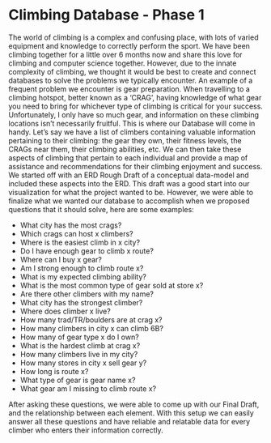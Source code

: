 <h1>Climbing Database - Phase 1</h1>


The world of climbing is a complex and confusing place, with lots of varied equipment and knowledge to correctly perform the sport. We have been climbing together for a little over 6 months now and share this love for climbing and computer science together. However, due to the innate complexity of climbing, we thought it would be best to create and connect databases to solve the problems we typically encounter. An example of a frequent problem we encounter is gear preparation. When travelling to a climbing hotspot, better known as a ‘CRAG’, having knowledge of what gear you need to bring for whichever type of climbing is critical for your success. Unfortunately, I only have so much gear, and information on these climbing locations isn’t necessarily fruitful. This is where our Database will come in handy. Let’s say we have a list of climbers containing valuable information pertaining to their climbing: the gear they own, their fitness levels, the CRAGs near them, their climbing abilities, etc. We can then take these aspects of climbing that pertain to each individual and provide a map of assistance and recommendations for their climbing enjoyment and success. We started off with an ERD Rough Draft of a conceptual data-model and included these aspects into the ERD. This draft was a good start into our visualization for what the project wanted to be. However, we were able to finalize what we wanted our database to accomplish when we proposed questions that it should solve, here are some examples:
-	What city has the most crags? 
-	Which crags can host x climbers?
-	Where is the easiest climb in x city?
-	Do I have enough gear to climb x route?
-	Where can I buy x gear?
-	Am I strong enough to climb route x?
-	What is my expected climbing ability?
-	What is the most common type of gear sold at store x?
-	Are there other climbers with my name?
-	What city has the strongest climber?
-	Where does climber x live?
-	How many trad/TR/boulders are at crag x?
-	How many climbers in city x can climb 6B?
-	How many of gear type x do I own?
-	What is the hardest climb at crag x?
-	How many climbers live in my city?
-	How many stores in city x sell gear y?
-	How long is route x?
-	What type of gear is gear name x?
-	What gear am I missing to climb route x?

After asking these questions, we were able to come up with our Final Draft, and the relationship between each element. With this setup we can easily answer all these questions and have reliable and relatable data for every climber who enters their information correctly.
